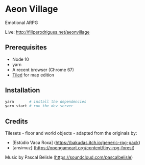 # Aeon Village
Emotional ARPG

Live: http://filiperodrigues.net/aeonvillage

## Prerequisites

- Node 10
- yarn
- A recent browser (Chrome 67)
- [Tiled](https://www.mapeditor.org/) for map edition

## Installation

```bash
yarn       # install the dependencies
yarn start # run the dev server
```


## Credits

Tilesets - floor and world objects - adapted from the originals by:
* [Estúdio Vaca Roxa] (https://bakudas.itch.io/generic-rpg-pack)
* [ansimuz] (https://opengameart.org/content/tiny-rpg-forest)

Music by Pascal Belisle (https://soundcloud.com/pascalbelisle)

